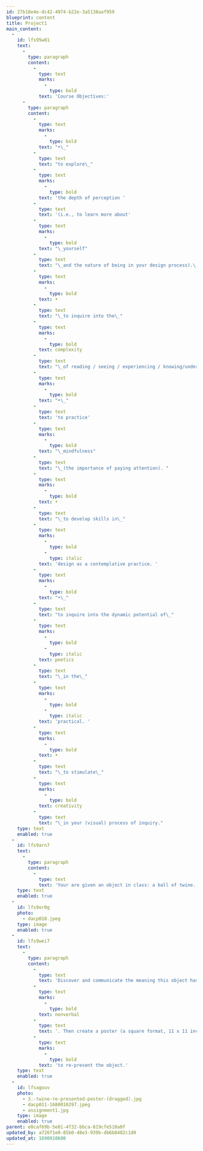 ```yaml
---
id: 27b18e4e-dc42-4974-b22e-3a5138aaf959
blueprint: content
title: Project1
main_content:
  -
    id: lfs95w81
    text:
      -
        type: paragraph
        content:
          -
            type: text
            marks:
              -
                type: bold
            text: 'Course Objectives:'
      -
        type: paragraph
        content:
          -
            type: text
            marks:
              -
                type: bold
            text: "•\_"
          -
            type: text
            text: "to explore\_"
          -
            type: text
            marks:
              -
                type: bold
            text: 'the depth of perception '
          -
            type: text
            text: '(i.e., to learn more about'
          -
            type: text
            marks:
              -
                type: bold
            text: "\_yourself"
          -
            type: text
            text: "\_and the nature of being in your design process).\_"
          -
            type: text
            marks:
              -
                type: bold
            text: •
          -
            type: text
            text: "\_to inquire into the\_"
          -
            type: text
            marks:
              -
                type: bold
            text: complexity
          -
            type: text
            text: "\_of reading / seeing / experiencing / knowing/understanding. "
          -
            type: text
            marks:
              -
                type: bold
            text: "•\_"
          -
            type: text
            text: 'to practice'
          -
            type: text
            marks:
              -
                type: bold
            text: "\_mindfulness"
          -
            type: text
            text: "\_(the importance of paying attention). "
          -
            type: text
            marks:
              -
                type: bold
            text: •
          -
            type: text
            text: "\_to develop skills in\_"
          -
            type: text
            marks:
              -
                type: bold
              -
                type: italic
            text: 'design as a contemplative practice. '
          -
            type: text
            marks:
              -
                type: bold
            text: "•\_"
          -
            type: text
            text: "to inquire into the dynamic potential of\_"
          -
            type: text
            marks:
              -
                type: bold
              -
                type: italic
            text: poetics
          -
            type: text
            text: "\_in the\_"
          -
            type: text
            marks:
              -
                type: bold
              -
                type: italic
            text: 'practical. '
          -
            type: text
            marks:
              -
                type: bold
            text: •
          -
            type: text
            text: "\_to stimulate\_"
          -
            type: text
            marks:
              -
                type: bold
            text: creativity
          -
            type: text
            text: "\_in your (visual) process of inquiry."
    type: text
    enabled: true
  -
    id: lfs9arn7
    text:
      -
        type: paragraph
        content:
          -
            type: text
            text: 'Your are given an object in class: a ball of twine.'
    type: text
    enabled: true
  -
    id: lfs9or0g
    photo:
      - dacp010.jpeg
    type: image
    enabled: true
  -
    id: lfs9wei7
    text:
      -
        type: paragraph
        content:
          -
            type: text
            text: 'Discover and communicate the meaning this object has (or can have, to you and others). Make this inquiry '
          -
            type: text
            marks:
              -
                type: bold
            text: nonverbal
          -
            type: text
            text: '. Then create a poster (a square format, 11 x 11 inch minimum, larger is better) '
          -
            type: text
            marks:
              -
                type: bold
            text: 'to re-present the object.'
    type: text
    enabled: true
  -
    id: lfsagouv
    photo:
      - 3.-twine-re-presented-poster-(dragged).jpg
      - dacp011-1680010297.jpeg
      - assignment1.jpg
    type: image
    enabled: true
parent: e0caf69b-5e01-4f32-bbca-819cfe510a0f
updated_by: a726f1e0-85b0-48e3-939b-db6b8482c1d0
updated_at: 1690910600
---
```


